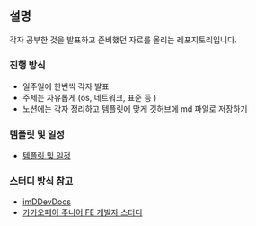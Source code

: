 ## 설명

각자 공부한 것을 발표하고 준비했던 자료를 올리는 레포지토리입니다.

### 진행 방식

- 일주일에 한번씩 각자 발표
- 주제는 자유롭게 (os, 네트워크, 표준 등 )
- 노션에는 각자 정리하고 템플릿에 맞게 깃허브에 md 파일로 저장하기

### 템플릿 및 일정

- [템플릿 및 일정](./template.md)

### 스터디 방식 참고

- [imDDevDocs](https://github.com/im-d-team/Dev-Docs)
- [카카오페이 주니어 FE 개발자 스터디](https://tech.kakaopay.com/post/frontend-study-journey/)
